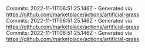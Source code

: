 Commits: 2022-11-11T06:51:25.146Z - Generated via https://github.com/marketplace/actions/artificial-grass
<br>
Commits: 2022-11-11T06:51:25.146Z - Generated via https://github.com/marketplace/actions/artificial-grass
<br>
Commits: 2022-11-11T06:51:25.146Z - Generated via https://github.com/marketplace/actions/artificial-grass
<br>
